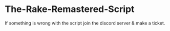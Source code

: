 # The-Rake-Remastered-Script
If something is wrong with the script join the discord server &amp; make a ticket.
